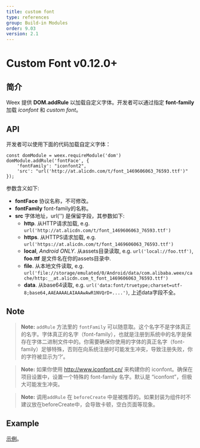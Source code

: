 ```yaml
---
title: custom font
type: references
group: Build-in Modules
order: 9.03
version: 2.1
---
```


# Custom Font <span class="api-version">v0.12.0+</span>
## 简介
Weex 提供  **DOM.addRule** 以加载自定义字体。开发者可以通过指定 **font-family**加载 *iconfont* 和 *custom font*。

## API
开发者可以使用下面的代码加载自定义字体：

    const domModule = weex.requireModule('dom')
    domModule.addRule('fontFace', {
        'fontFamily': "iconfont2",
        'src': "url('http://at.alicdn.com/t/font_1469606063_76593.ttf')"
    });

参数含义如下:

* **fontFace** 协议名称，不可修改。
* **fontFamily** font-family的名称。
* **src** 字体地址，url('') 是保留字段，其参数如下:
    * **http**. 从HTTP请求加载, e.g. `url('http://at.alicdn.com/t/font_1469606063_76593.ttf')`
    * **https**. 从HTTPS请求加载, e.g. `url('https://at.alicdn.com/t/font_1469606063_76593.ttf')` 
    * **local**, *Android ONLY*. 从assets目录读取, e.g. `url('local://foo.ttf')`,  **foo.ttf** 是文件名在你的assets目录中.
    * **file**. 从本地文件读取, e.g. `url('file://storage/emulated/0/Android/data/com.alibaba.weex/cache/http:__at.alicdn.com_t_font_1469606063_76593.ttf')` 
    * **data**. 从base64读取, e.g. `url('data:font/truetype;charset=utf-8;base64,AAEAAAALAIAAAwAwR1NVQrD+....')`, 上述data字段不全。

## Note
> **Note:** `addRule` 方法里的 `fontFamily` 可以随意取。这个名字不是字体真正的名字。字体真正的名字（font-family），也就是注册到系统中的名字是保存在字体二进制文件中的。你需要确保你使用的字体的真正名字（font-family）足够特殊，否则在向系统注册时可能发生冲突，导致注册失败，你的字符被显示为‘?’。

> **Note:** 如果你使用 http://www.iconfont.cn/ 来构建你的 iconfont。确保在项目设置中，设置一个特殊的 font-family 名字。默认是 “iconfont”，但极大可能发生冲突。

> **Note:** 调用`addRule` 在 `beforeCreate` 中是被推荐的。如果封装为组件时不建议放在beforeCreate中，会导致卡顿，空白页面等现象。

## Example
[示例](http://dotwe.org/vue/7e328ee2ac9b7205c9ee37f4e509263d)。
